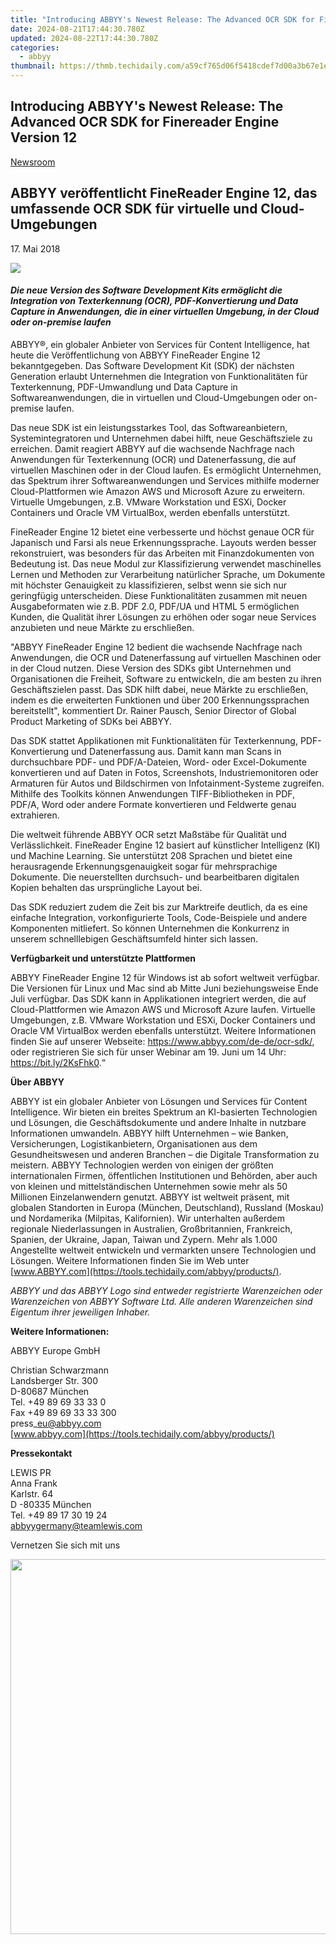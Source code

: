 ```yaml
---
title: "Introducing ABBYY's Newest Release: The Advanced OCR SDK for Finereader Engine Version 12"
date: 2024-08-21T17:44:30.780Z
updated: 2024-08-22T17:44:30.780Z
categories:
  - abbyy
thumbnail: https://thmb.techidaily.com/a59cf765d06f5418cdef7d00a3b67e1ee9116697553e1d530781cf64808b0b00.png
---
```


## Introducing ABBYY's Newest Release: The Advanced OCR SDK for Finereader Engine Version 12

[Newsroom](https://tools.techidaily.com/abbyy/products/)

## ABBYY veröffentlicht FineReader Engine 12, das umfassende OCR SDK für virtuelle und Cloud-Umgebungen

17\. Mai 2018

![](https://content.abbyy.com/-/media/project/abbyy/abbyy/branchtemplates/shutterstock_1272462163_1296-x-729.jpg?h=729&iar=0&w=1296)

#### _Die neue Version des Software Development Kits ermöglicht die Integration von Texterkennung (OCR), PDF-Konvertierung und Data Capture in Anwendungen, die in einer virtuellen Umgebung, in der Cloud oder on-premise laufen_

  
ABBYY®, ein globaler Anbieter von Services für Content Intelligence, hat heute die Veröffentlichung von ABBYY FineReader Engine 12 bekanntgegeben. Das Software Development Kit (SDK) der nächsten Generation erlaubt Unternehmen die Integration von Funktionalitäten für Texterkennung, PDF-Umwandlung und Data Capture in Softwareanwendungen, die in virtuellen und Cloud-Umgebungen oder on-premise laufen.

Das neue SDK ist ein leistungsstarkes Tool, das Softwareanbietern, Systemintegratoren und Unternehmen dabei hilft, neue Geschäftsziele zu erreichen. Damit reagiert ABBYY auf die wachsende Nachfrage nach Anwendungen für Texterkennung (OCR) und Datenerfassung, die auf virtuellen Maschinen oder in der Cloud laufen. Es ermöglicht Unternehmen, das Spektrum ihrer Softwareanwendungen und Services mithilfe moderner Cloud-Plattformen wie Amazon AWS und Microsoft Azure zu erweitern. Virtuelle Umgebungen, z.B. VMware Workstation und ESXi, Docker Containers und Oracle VM VirtualBox, werden ebenfalls unterstützt.

FineReader Engine 12 bietet eine verbesserte und höchst genaue OCR für Japanisch und Farsi als neue Erkennungssprache. Layouts werden besser rekonstruiert, was besonders für das Arbeiten mit Finanzdokumenten von Bedeutung ist. Das neue Modul zur Klassifizierung verwendet maschinelles Lernen und Methoden zur Verarbeitung natürlicher Sprache, um Dokumente mit höchster Genauigkeit zu klassifizieren, selbst wenn sie sich nur geringfügig unterscheiden. Diese Funktionalitäten zusammen mit neuen Ausgabeformaten wie z.B. PDF 2.0, PDF/UA und HTML 5 ermöglichen Kunden, die Qualität ihrer Lösungen zu erhöhen oder sogar neue Services anzubieten und neue Märkte zu erschließen.

"ABBYY FineReader Engine 12 bedient die wachsende Nachfrage nach Anwendungen, die OCR und Datenerfassung auf virtuellen Maschinen oder in der Cloud nutzen. Diese Version des SDKs gibt Unternehmen und Organisationen die Freiheit, Software zu entwickeln, die am besten zu ihren Geschäftszielen passt. Das SDK hilft dabei, neue Märkte zu erschließen, indem es die erweiterten Funktionen und über 200 Erkennungssprachen bereitstellt", kommentiert Dr. Rainer Pausch, Senior Director of Global Product Marketing of SDKs bei ABBYY.

Das SDK stattet Applikationen mit Funktionalitäten für Texterkennung, PDF-Konvertierung und Datenerfassung aus. Damit kann man Scans in durchsuchbare PDF- und PDF/A-Dateien, Word- oder Excel-Dokumente konvertieren und auf Daten in Fotos, Screenshots, Industriemonitoren oder Armaturen für Autos und Bildschirmen von Infotainment-Systeme zugreifen. Mithilfe des Toolkits können Anwendungen TIFF-Bibliotheken in PDF, PDF/A, Word oder andere Formate konvertieren und Feldwerte genau extrahieren.

Die weltweit führende ABBYY OCR setzt Maßstäbe für Qualität und Verlässlichkeit. FineReader Engine 12 basiert auf künstlicher Intelligenz (KI) und Machine Learning. Sie unterstützt 208 Sprachen und bietet eine herausragende Erkennungsgenauigkeit sogar für mehrsprachige Dokumente. Die neuerstellten durchsuch- und bearbeitbaren digitalen Kopien behalten das ursprüngliche Layout bei.

Das SDK reduziert zudem die Zeit bis zur Marktreife deutlich, da es eine einfache Integration, vorkonfigurierte Tools, Code-Beispiele und andere Komponenten mitliefert. So können Unternehmen die Konkurrenz in unserem schnelllebigen Geschäftsumfeld hinter sich lassen.

  
**Verfügbarkeit und unterstützte Plattformen**

ABBYY FineReader Engine 12 für Windows ist ab sofort weltweit verfügbar. Die Versionen für Linux und Mac sind ab Mitte Juni beziehungsweise Ende Juli verfügbar. Das SDK kann in Applikationen integriert werden, die auf Cloud-Plattformen wie Amazon AWS und Microsoft Azure laufen. Virtuelle Umgebungen, z.B. VMware Workstation und ESXi, Docker Containers und Oracle VM VirtualBox werden ebenfalls unterstützt. Weitere Informationen finden Sie auf unserer Webseite: <https://www.abbyy.com/de-de/ocr-sdk/>, oder registrieren Sie sich für unser Webinar am 19\. Juni um 14 Uhr: <https://bit.ly/2KsFhk0>.“

  
**Über ABBYY**

ABBYY ist ein globaler Anbieter von Lösungen und Services für Content Intelligence. Wir bieten ein breites Spektrum an KI-basierten Technologien und Lösungen, die Geschäftsdokumente und andere Inhalte in nutzbare Informationen umwandeln. ABBYY hilft Unternehmen – wie Banken, Versicherungen, Logistikanbietern, Organisationen aus dem Gesundheitswesen und anderen Branchen – die Digitale Transformation zu meistern. ABBYY Technologien werden von einigen der größten internationalen Firmen, öffentlichen Institutionen und Behörden, aber auch von kleinen und mittelständischen Unternehmen sowie mehr als 50 Millionen Einzelanwendern genutzt. ABBYY ist weltweit präsent, mit globalen Standorten in Europa (München, Deutschland), Russland (Moskau) und Nordamerika (Milpitas, Kalifornien). Wir unterhalten außerdem regionale Niederlassungen in Australien, Großbritannien, Frankreich, Spanien, der Ukraine, Japan, Taiwan und Zypern. Mehr als 1.000 Angestellte weltweit entwickeln und vermarkten unsere Technologien und Lösungen. Weitere Informationen finden Sie im Web unter [www.ABBYY.com](https://tools.techidaily.com/abbyy/products/).

_ABBYY und das ABBYY Logo sind entweder registrierte Warenzeichen oder Warenzeichen von ABBYY Software Ltd. Alle anderen Warenzeichen sind Eigentum ihrer jeweiligen Inhaber._

  
**Weitere Informationen:**

ABBYY Europe GmbH

Christian Schwarzmann  
Landsberger Str. 300  
D-80687 München  
Tel. +49 89 69 33 33 0  
Fax +49 89 69 33 33 300  
press\_eu@abbyy.com  
[www.abbyy.com](https://tools.techidaily.com/abbyy/products/)  
  
**Pressekontakt**

LEWIS PR  
Anna Frank  
Karlstr. 64  
D -80335 München  
Tel. +49 89 17 30 19 24  
[abbyygermany@teamlewis.com](https://tools.techidaily.com/abbyy/products/)

Vernetzen Sie sich mit uns

<ins class="adsbygoogle"
     style="display:block"
     data-ad-format="autorelaxed"
     data-ad-client="ca-pub-7571918770474297"
     data-ad-slot="1223367746"></ins>



<ins class="adsbygoogle"
     style="display:block"
     data-ad-client="ca-pub-7571918770474297"
     data-ad-slot="8358498916"
     data-ad-format="auto"
     data-full-width-responsive="true"></ins>



<!-- affiliate ads begin -->
<a href="https://appsumo.8odi.net/c/5597632/2087389/7443" target="_top" id="2087389"><img src="//a.impactradius-go.com/display-ad/7443-2087389" border="0" alt="" width="1200" height="600"/></a><img height="0" width="0" src="https://appsumo.8odi.net/i/5597632/2087389/7443" style="position:absolute;visibility:hidden;" border="0" />
<!-- affiliate ads end -->